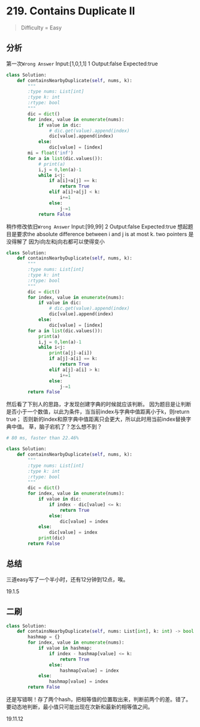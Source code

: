 # 219. Contains Duplicate II
> Difficulty = Easy

## 分析

第一次`Wrong Answer`
Input:[1,0,1,1]
1
Output:false
Expected:true

```python
class Solution:
	def containsNearbyDuplicate(self, nums, k):
		"""
		:type nums: List[int]
		:type k: int
		:rtype: bool
		"""
		dic = dict()
		for index, value in enumerate(nums):
			if value in dic:
				# dic.get(value).append(index)
				dic[value].append(index)
			else:
				dic[value] = [index]
		mi = float('inf')
		for a in list(dic.values()):
			# print(a)
			i,j = 0,len(a)-1
			while i<j:
				if a[i]+a[j] == k:
					return True
				elif a[i]+a[j] < k:
					i+=1
				else:
					j-=1
			return False
```

稍作修改依旧`Wrong Answer`
Input:[99,99]
2
Output:false
Expected:true
想起题目是要求the absolute difference between i and j is at most k.
two pointers 是没得解了
因为i向左和j向右都可以使得变小
```python
class Solution:
	def containsNearbyDuplicate(self, nums, k):
		"""
		:type nums: List[int]
		:type k: int
		:rtype: bool
		"""
		dic = dict()
		for index, value in enumerate(nums):
			if value in dic:
				# dic.get(value).append(index)
				dic[value].append(index)
			else:
				dic[value] = [index]
		for a in list(dic.values()):
			print(a)
			i,j = 0,len(a)-1
			while i<j:
				print(a[j]-a[i])
				if a[j]-a[i] == k:
					return True
				elif a[j]-a[i] > k:
					i+=1
				else:
					j-=1
		return False
```

然后看了下别人的思路，才发现创建字典的时候就应该判断。
因为题目是让判断是否小于一个数值，以此为条件，当当前index与字典中值距离小于k，则return true；
否则新的index和原字典中值距离只会更大，所以此时用当前index替换字典中值。
草，脑子宕机了？怎么想不到？

```python
# 80 ms, faster than 22.46% 

class Solution:
	def containsNearbyDuplicate(self, nums, k):
		"""
		:type nums: List[int]
		:type k: int
		:rtype: bool
		"""
		dic = dict()
		for index, value in enumerate(nums):
			if value in dic:
				if index - dic[value] <= k:
					return True
				else:
					dic[value] = index
			else:
				dic[value] = index
			print(dic)
		return False
```

## 总结

三道easy写了一个半小时，还有12分钟到12点，唉。

19.1.5



## 二刷

```python
class Solution:
    def containsNearbyDuplicate(self, nums: List[int], k: int) -> bool:
        hashmap = {}
        for index, value in enumerate(nums):
            if value in hashmap:
                if index - hashmap[value] <= k:
                    return True
                else:
                    hashmap[value] = index
            else:
                hashmap[value] = index
        return False
```

还是写错啊！存了两个hash，把相等值的位置取出来，判断前两个的差。错了。要动态地判断，最小值只可能出现在次新和最新的相等值之间。

19.11.12
